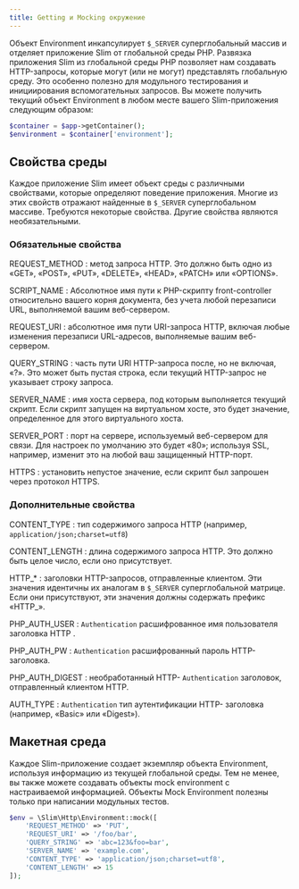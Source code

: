 ```yaml
---
title: Getting и Mocking окружение
---
```


Объект Environment инкапсулирует `$_SERVER` суперглобальный массив и отделяет приложение Slim от глобальной среды PHP. 
Развязка приложения Slim из глобальной среды PHP позволяет нам создавать HTTP-запросы, которые могут (или не могут) 
представлять глобальную среду. Это особенно полезно для модульного тестирования и инициирования вспомогательных запросов. 
Вы можете получить текущий объект Environment в любом месте вашего Slim-приложения следующим образом:

```php
$container = $app->getContainer();
$environment = $container['environment'];
```

## Свойства среды
Каждое приложение Slim имеет объект среды с различными свойствами, которые определяют поведение приложения. 
Многие из этих свойств отражают найденные в `$_SERVER` суперглобальном массиве. Требуются некоторые свойства. 
Другие свойства являются необязательными.

### Обязательные свойства

REQUEST_METHOD
:   метод запроса HTTP. Это должно быть одно из «GET», «POST», «PUT», «DELETE», «HEAD», «PATCH» или «OPTIONS».

SCRIPT_NAME
:   Абсолютное имя пути к PHP-скрипту front-controller относительно вашего корня документа, без учета любой перезаписи URL, выполняемой вашим веб-сервером.

REQUEST_URI
:   абсолютное имя пути URI-запроса HTTP, включая любые изменения перезаписи URL-адресов, выполняемые вашим веб-сервером.

QUERY_STRING
:    часть пути URI HTTP-запроса после, но не включая, «?». Это может быть пустая строка, если текущий HTTP-запрос не указывает строку запроса.

SERVER_NAME
:   имя хоста сервера, под которым выполняется текущий скрипт. Если скрипт запущен на виртуальном хосте, это будет значение, определенное для этого виртуального хоста.

SERVER_PORT
:   порт на сервере, используемый веб-сервером для связи. Для настроек по умолчанию это будет «80»; используя SSL, например, изменит это на любой ваш защищенный HTTP-порт.

HTTPS
:   установить непустое значение, если скрипт был запрошен через протокол HTTPS.

### Дополнительные свойства

CONTENT_TYPE
:   тип содержимого запроса HTTP (например, `application/json;charset=utf8`)

CONTENT_LENGTH
:   длина содержимого запроса HTTP. Это должно быть целое число, если оно присутствует.

HTTP_*
:   заголовки HTTP-запросов, отправленные клиентом. Эти значения идентичны их аналогам в `$_SERVER` суперглобальной матрице. Если они присутствуют, эти значения должны содержать префикс «HTTP_».  

PHP_AUTH_USER
:   `Authentication` расшифрованное имя пользователя заголовка HTTP .

PHP_AUTH_PW
:   `Authentication` расшифрованный пароль HTTP- заголовка.

PHP_AUTH_DIGEST
:   необработанный HTTP- `Authentication` заголовок, отправленный клиентом HTTP.

AUTH_TYPE
:   `Authentication` тип аутентификации HTTP- заголовка (например, «Basic» или «Digest»).
                              

## Макетная среда

Каждое Slim-приложение создает экземпляр объекта Environment, используя информацию из текущей глобальной среды. 
Тем не менее, вы также можете создавать объекты mock environment с настраиваемой информацией. Объекты Mock Environment 
полезны только при написании модульных тестов.

```php
$env = \Slim\Http\Environment::mock([
    'REQUEST_METHOD' => 'PUT',
    'REQUEST_URI' => '/foo/bar',
    'QUERY_STRING' => 'abc=123&foo=bar',
    'SERVER_NAME' => 'example.com',
    'CONTENT_TYPE' => 'application/json;charset=utf8',
    'CONTENT_LENGTH' => 15
]);
```
